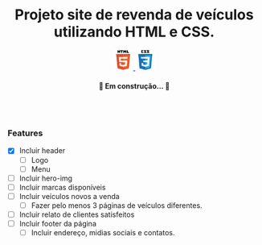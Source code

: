 <!-- Site inspiração https://nickmultimarcas.com.br/ -->

<h1 align="center">Projeto site de revenda de veículos utilizando HTML e CSS.
</h1>
<p align="center"> <a href="https://www.w3.org/html/" target="_blank" rel="noreferrer"> <img src="https://raw.githubusercontent.com/devicons/devicon/master/icons/html5/html5-original-wordmark.svg" alt="html5" width="40" height="40"/> </a> <a href="https://www.w3schools.com/css/" target="_blank" rel="noreferrer"> <img src="https://raw.githubusercontent.com/devicons/devicon/master/icons/css3/css3-original-wordmark.svg" alt="css3" width="40" height="40"/> </a>

</br>

<h4 align="center"> 
	🚧  Em construção...  🚧
</h4>

</br>
</br>


### Features
- [x] Incluir header
   - [ ] Logo
   - [ ] Menu
- [ ] Incluir hero-img
- [ ] Incluir marcas disponíveis
- [ ] Incluir veículos novos a venda
   - [ ] Fazer pelo menos 3 páginas de veículos diferentes.
- [ ] Incluir relato de clientes satisfeitos
- [ ] Incluir footer da página
   - [ ] Incluir endereço, midias sociais e contatos.
